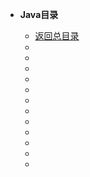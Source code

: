 * **Java目录**
  
  * [返回总目录](/README)
  * <!--[Java基础](/study/Java/Java基础)-->
  * <!--[Java并发编程](/study/Java/Java并发编程)-->
  * <!--[JUC](/study/Java/JUC)-->
  * <!--[LeetCode](/study/Java/LeetCode)-->
  * <!--[JavaWeb](/study/Java/01.JavaWeb入门)-->
  * <!--[Mybatis](/study/Java/Mybatis课堂笔记)-->
  * <!--[Spring](/study/Java/spring课堂笔记)-->
  * <!--[SpringMVC](/study/Java/SpringMVC课堂笔记)-->
  * <!--[SSM](/study/Java/SSM整合)-->
  * <!--[JVM](/study/Java/JVM笔记)-->
  * <!--[Guice](/study/Java/Guice)-->
  * <!--[设计模式](/study/Java/设计模式)-->
  
  
  


